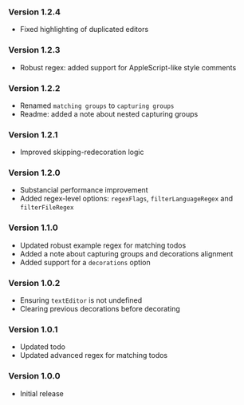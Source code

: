 ### Version 1.2.4
- Fixed highlighting of duplicated editors

### Version 1.2.3
- Robust regex: added support for AppleScript-like style comments

### Version 1.2.2
- Renamed `matching groups` to `capturing groups`
- Readme: added a note about nested capturing groups

### Version 1.2.1
- Improved skipping-redecoration logic

### Version 1.2.0
- Substancial performance improvement
- Added regex-level options: `regexFlags`, `filterLanguageRegex` and `filterFileRegex`

### Version 1.1.0
- Updated robust example regex for matching todos
- Added a note about capturing groups and decorations alignment
- Added support for a `decorations` option

### Version 1.0.2
- Ensuring `textEditor` is not undefined
- Clearing previous decorations before decorating

### Version 1.0.1
- Updated todo
- Updated advanced regex for matching todos

### Version 1.0.0
- Initial release
